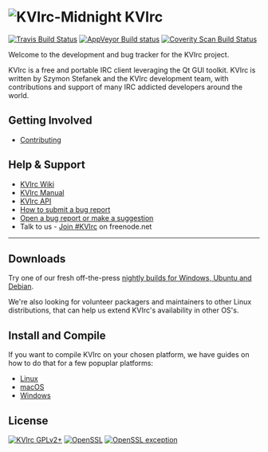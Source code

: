 # ![KVIrc-Midnight](https://github.com/kvirc/KVIrc/wiki/images/KVIrc-midnight.png) KVIrc

[![Travis Build Status](https://travis-ci.org/kvirc/KVIrc.svg?branch=master)](https://travis-ci.org/kvirc/KVIrc)
[![AppVeyor Build status](https://ci.appveyor.com/api/projects/status/j6tjel0eaeyixcbn/branch/master?svg=true)](https://ci.appveyor.com/project/DarthGandalf/kvirc/branch/master)
[![Coverity Scan Build Status](https://scan.coverity.com/projects/6841/badge.svg)](https://scan.coverity.com/projects/kvirc-coverity)

<!--![KVIrc logo](../master/data/icons/128x128/kvirc.png "KVIrc - The visual IRC client for the masses!") -->

Welcome to the development and bug tracker for the KVIrc project.

KVIrc is a free and portable IRC client leveraging the Qt GUI toolkit.
KVIrc is written by Szymon Stefanek and the KVIrc development team, with contributions and support of many IRC addicted developers around the world.

## Getting Involved

* [Contributing](https://github.com/kvirc/KVIrc/wiki/Getting-involved-and-contributing)

## Help & Support

* [KVIrc Wiki](https://github.com/kvirc/KVIrc/wiki/home)
* [KVIrc Manual](http://www.kvirc.net/doc)
* [KVIrc API](http://www.kvirc.net/api)
* [How to submit a bug report](https://github.com/kvirc/KVIrc/wiki/Submitting-a-bug-report)
* [Open a bug report or make a suggestion](https://github.com/kvirc/KVIrc/issues)
* Talk to us - [Join #KVIrc](https://webchat.freenode.net?nick=kvirc-user&channels=%23kvirc&prompt=1&uio=OT10cnVlde) on freenode.net

---

## Downloads

Try one of our fresh off-the-press [nightly builds for Windows, Ubuntu and Debian](https://github.com/kvirc/KVIrc/wiki/Downloading-KVIrcs-nightly-source-or-binaries).

We're also looking for volunteer packagers and maintainers to other Linux distributions, that can help us extend KVIrc's availability in other OS's.

## Install and Compile

If you want to compile KVIrc on your chosen platform, we have guides on how to do that for a few popuplar platforms:

* [Linux](https://github.com/kvirc/KVIrc/wiki/installation)
* [macOS](https://github.com/kvirc/KVIrc/wiki/Compiling-KVIrc-on-macOS)
* [Windows](https://github.com/kvirc/KVIrc/wiki/Compiling-KVIrc-on-Windows)

## License

[![KVIrc GPLv2+](https://img.shields.io/badge/KVIrc-GPLv2+-blue.svg)](./COPYING)
[![OpenSSL](https://img.shields.io/badge/OpenSSL-Licence-orange.svg)](./doc/LICENSE-OPENSSL)
[![OpenSSL exception](https://img.shields.io/badge/OpenSSL-Exception-orange.svg)](./doc/LICENSE-OPENSSL)
